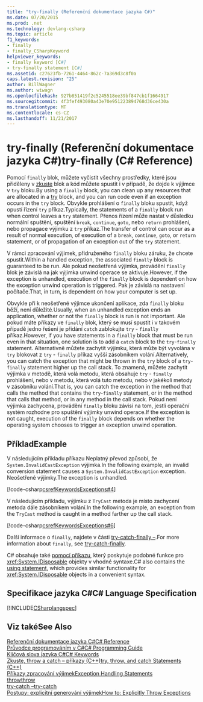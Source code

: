 ```yaml
---
title: "try-finally (Referenční dokumentace jazyka C#)"
ms.date: 07/20/2015
ms.prod: .net
ms.technology: devlang-csharp
ms.topic: article
f1_keywords:
- finally
- finally_CSharpKeyword
helpviewer_keywords:
- finally keyword [C#]
- try-finally statement [C#]
ms.assetid: c27623fb-7261-4464-862c-7a369d3c8f0a
caps.latest.revision: "25"
author: BillWagner
ms.author: wiwagn
ms.openlocfilehash: 927b851419f2c5245518ee39bf847cb1f1664917
ms.sourcegitcommit: 4f3fef493080a43e70e951223894768d36ce430a
ms.translationtype: MT
ms.contentlocale: cs-CZ
ms.lasthandoff: 11/21/2017
---
```

# <a name="try-finally-c-reference"></a><span data-ttu-id="9db59-102">try-finally (Referenční dokumentace jazyka C#)</span><span class="sxs-lookup"><span data-stu-id="9db59-102">try-finally (C# Reference)</span></span>
<span data-ttu-id="9db59-103">Pomocí `finally` blok, můžete vyčistit všechny prostředky, které jsou přiděleny v [zkuste](../../../csharp/language-reference/keywords/try-catch.md) blok a kód můžete spustit i v případě, že dojde k výjimce v `try` bloku.</span><span class="sxs-lookup"><span data-stu-id="9db59-103">By using a `finally` block, you can clean up any resources that are allocated in a [try](../../../csharp/language-reference/keywords/try-catch.md) block, and you can run code even if an exception occurs in the `try` block.</span></span> <span data-ttu-id="9db59-104">Obvykle prohlášení o `finally` bloku spustit, když opustí řízení `try` příkaz.</span><span class="sxs-lookup"><span data-stu-id="9db59-104">Typically, the statements of a `finally` block run when control leaves a `try` statement.</span></span> <span data-ttu-id="9db59-105">Přenos řízení může nastat v důsledku normální spuštění, spuštění `break`, `continue`, `goto`, nebo `return` prohlášení, nebo propagace výjimku z `try` příkaz.</span><span class="sxs-lookup"><span data-stu-id="9db59-105">The transfer of control can occur as a result of normal execution, of execution of a `break`, `continue`, `goto`, or `return` statement, or of propagation of an exception out of the `try` statement.</span></span>  
  
 <span data-ttu-id="9db59-106">V rámci zpracování výjimek, přidruženého `finally` bloku záruku, že chcete spustit.</span><span class="sxs-lookup"><span data-stu-id="9db59-106">Within a handled exception, the associated `finally` block is guaranteed to be run.</span></span> <span data-ttu-id="9db59-107">Ale pokud neošetřená výjimka, provádění `finally` blok je závislá na jak výjimka unwind operace se aktivuje.</span><span class="sxs-lookup"><span data-stu-id="9db59-107">However, if the exception is unhandled, execution of the `finally` block is dependent on how the exception unwind operation is triggered.</span></span> <span data-ttu-id="9db59-108">Pak je závislá na nastavení počítače.</span><span class="sxs-lookup"><span data-stu-id="9db59-108">That, in turn, is dependent on how your computer is set up.</span></span>
  
 <span data-ttu-id="9db59-109">Obvykle při k neošetřené výjimce ukončení aplikace, zda `finally` bloku běží, není důležité.</span><span class="sxs-lookup"><span data-stu-id="9db59-109">Usually, when an unhandled exception ends an application, whether or not the `finally` block is run is not important.</span></span> <span data-ttu-id="9db59-110">Ale pokud máte příkazy ve `finally` blok, který se musí spustit i v takovém případě jedno řešení je přidání `catch` zablokujte `try` - `finally` příkaz.</span><span class="sxs-lookup"><span data-stu-id="9db59-110">However, if you have statements in a `finally` block that must be run even in that situation, one solution is to add a `catch` block to the `try`-`finally` statement.</span></span> <span data-ttu-id="9db59-111">Alternativně můžete zachytit výjimku, která může být vyvolána v `try` blokovat z `try` - `finally` příkaz vyšší zásobníkem volání.</span><span class="sxs-lookup"><span data-stu-id="9db59-111">Alternatively, you can catch the exception that might be thrown in the `try` block of a `try`-`finally` statement higher up the call stack.</span></span> <span data-ttu-id="9db59-112">To znamená, můžete zachytit výjimka v metodě, která volá metodu, která obsahuje `try` - `finally` prohlášení, nebo v metodu, která volá tuto metodu, nebo v jakékoli metody v zásobníku volání.</span><span class="sxs-lookup"><span data-stu-id="9db59-112">That is, you can catch the exception in the method that calls the method that contains the `try`-`finally` statement, or in the method that calls that method, or in any method in the call stack.</span></span> <span data-ttu-id="9db59-113">Pokud není výjimka zachycena, provádění `finally` bloku závisí na tom, jestli operační systém rozhodne pro spuštění výjimky unwind operace.</span><span class="sxs-lookup"><span data-stu-id="9db59-113">If the exception is not caught, execution of the `finally` block depends on whether the operating system chooses to trigger an exception unwind operation.</span></span>  
  
## <a name="example"></a><span data-ttu-id="9db59-114">Příklad</span><span class="sxs-lookup"><span data-stu-id="9db59-114">Example</span></span>  
 <span data-ttu-id="9db59-115">V následujícím příkladu příkazu Neplatný převod způsobí, že `System.InvalidCastException` výjimka.</span><span class="sxs-lookup"><span data-stu-id="9db59-115">In the following example, an invalid conversion statement causes a `System.InvalidCastException` exception.</span></span> <span data-ttu-id="9db59-116">Neošetřené výjimky.</span><span class="sxs-lookup"><span data-stu-id="9db59-116">The exception is unhandled.</span></span>  
  
 [!code-csharp[csrefKeywordsExceptions#4](../../../csharp/language-reference/keywords/codesnippet/CSharp/try-finally_1.cs)]  
  
 <span data-ttu-id="9db59-117">V následujícím příkladu, výjimku z `TryCast` metoda je místo zachycení metoda dále zásobníkem volání.</span><span class="sxs-lookup"><span data-stu-id="9db59-117">In the following example, an exception from the `TryCast` method is caught in a method farther up the call stack.</span></span>  
  
 [!code-csharp[csrefKeywordsExceptions#6](../../../csharp/language-reference/keywords/codesnippet/CSharp/try-finally_2.cs)]  
  
 <span data-ttu-id="9db59-118">Další informace o `finally`, najdete v části [try-catch-finally –](../../../csharp/language-reference/keywords/try-catch-finally.md).</span><span class="sxs-lookup"><span data-stu-id="9db59-118">For more information about `finally`, see [try-catch-finally](../../../csharp/language-reference/keywords/try-catch-finally.md).</span></span>  
  
 <span data-ttu-id="9db59-119">C# obsahuje také [pomocí příkazu](../../../csharp/language-reference/keywords/using-statement.md), který poskytuje podobné funkce pro <xref:System.IDisposable> objekty v vhodné syntaxe.</span><span class="sxs-lookup"><span data-stu-id="9db59-119">C# also contains the [using statement](../../../csharp/language-reference/keywords/using-statement.md), which provides similar functionality for <xref:System.IDisposable> objects in a convenient syntax.</span></span>  
  
## <a name="c-language-specification"></a><span data-ttu-id="9db59-120">Specifikace jazyka C#</span><span class="sxs-lookup"><span data-stu-id="9db59-120">C# Language Specification</span></span>  
 [!INCLUDE[CSharplangspec](~/includes/csharplangspec-md.md)]  
  
## <a name="see-also"></a><span data-ttu-id="9db59-121">Viz také</span><span class="sxs-lookup"><span data-stu-id="9db59-121">See Also</span></span>  
 [<span data-ttu-id="9db59-122">Referenční dokumentace jazyka C#</span><span class="sxs-lookup"><span data-stu-id="9db59-122">C# Reference</span></span>](../../../csharp/language-reference/index.md)  
 [<span data-ttu-id="9db59-123">Průvodce programováním v C#</span><span class="sxs-lookup"><span data-stu-id="9db59-123">C# Programming Guide</span></span>](../../../csharp/programming-guide/index.md)  
 [<span data-ttu-id="9db59-124">Klíčová slova jazyka C#</span><span class="sxs-lookup"><span data-stu-id="9db59-124">C# Keywords</span></span>](../../../csharp/language-reference/keywords/index.md)  
 [<span data-ttu-id="9db59-125">Zkuste, throw a catch – příkazy (C++)</span><span class="sxs-lookup"><span data-stu-id="9db59-125">try, throw, and catch Statements (C++)</span></span>](/cpp/cpp/try-throw-and-catch-statements-cpp)  
 [<span data-ttu-id="9db59-126">Příkazy zpracování výjimek</span><span class="sxs-lookup"><span data-stu-id="9db59-126">Exception Handling Statements</span></span>](../../../csharp/language-reference/keywords/exception-handling-statements.md)  
 [<span data-ttu-id="9db59-127">throw</span><span class="sxs-lookup"><span data-stu-id="9db59-127">throw</span></span>](../../../csharp/language-reference/keywords/throw.md)  
 [<span data-ttu-id="9db59-128">try-catch –</span><span class="sxs-lookup"><span data-stu-id="9db59-128">try-catch</span></span>](../../../csharp/language-reference/keywords/try-catch.md)  
 [<span data-ttu-id="9db59-129">Postupy: explicitní generování výjimek</span><span class="sxs-lookup"><span data-stu-id="9db59-129">How to: Explicitly Throw Exceptions</span></span>](../../../standard/exceptions/how-to-explicitly-throw-exceptions.md)
